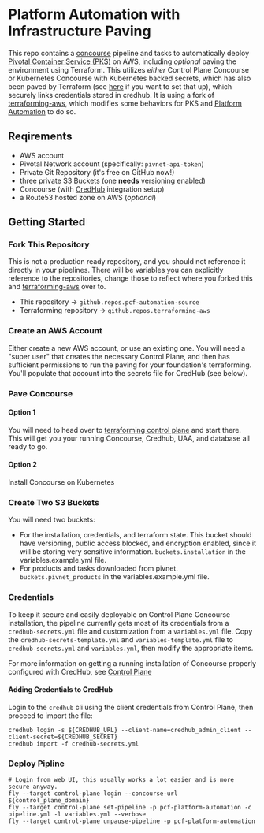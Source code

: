 # Platform Automation with Infrastructure Paving

This repo contains a [concourse](https://concourse-ci.org/) pipeline and tasks to automatically deploy [Pivotal Container Service (PKS)](https://pivotal.io/platform/pivotal-container-service) on AWS, including _optional_ paving the environment using Terraform.
This utilizes *either* Control Plane Concourse or Kubernetes Concourse with Kubernetes backed secrets, which has also been paved by Terraform (see [here](https://github.com/voor/terraforming-aws/blob/large-changes/terraforming-control-plane/README.md) if you want to set that up), which securely links credentials stored in credhub.
It is using a fork of [terraforming-aws](https://github.com/voor/terraforming-aws), which modifies some behaviors for PKS and [Platform Automation](http://docs-platform-automation.cfapps.io/platform-automation/v2.0/index.html) to do so.

## Reqirements

* AWS account
* Pivotal Network account (specifically: `pivnet-api-token`)
* Private Git Repository (it's free on GitHub now!)
* three private S3 Buckets (one **needs** versioning enabled)
* Concourse (with [CredHub](https://docs.pivotal.io/p-concourse/4-x/credential-management.html#use-credhub) integration setup)
* a Route53 hosted zone on AWS (_optional_)

## Getting Started

### Fork This Repository
This is not a production ready repository, and you should not reference it directly in your pipelines.  There will be variables you can explicitly reference to the repositories, change those to reflect where you forked this and [terraforming-aws](https://github.com/voor/terraforming-aws) over to.
 * This repository -> `github.repos.pcf-automation-source`
 * Terraforming repository -> `github.repos.terraforming-aws`

### Create an AWS Account

Either create a new AWS account, or use an existing one.  You will need a "super user" that creates the necessary Control Plane, and then has sufficient permissions to run the paving for your foundation's terraforming.  You'll populate that account into the secrets file for CredHub (see below).

### Pave Concourse

#### Option 1
You will need to head over to [terraforming control plane](https://github.com/voor/terraforming-aws/tree/remove-credentials-and-encourage-defaults/terraforming-control-plane) and start there.  This will get you your running Concourse, Credhub, UAA, and database all ready to go.

#### Option 2
Install Concourse on Kubernetes

### Create Two S3 Buckets

You will need two buckets:
 * For the installation, credentials, and terraform state.  This bucket should have versioning, public access blocked, and encryption enabled, since it will be storing very sensitive information. `buckets.installation` in the variables.example.yml file.
 * For products and tasks downloaded from pivnet. `buckets.pivnet_products` in the variables.example.yml file.

### Credentials

To keep it secure and easily deployable on Control Plane Concourse installation, the pipeline currently gets most of its credentials from a `credhub-secrets.yml` file and customization from a `variables.yml` file.
Copy the `credhub-secrets-template.yml` and `variables-template.yml` file to `credhub-secrets.yml` and `variables.yml`, then modify the appropriate items.

For more information on getting a running installation of Concourse properly configured with CredHub, see [Control Plane](https://github.com/voor/terraforming-aws/blob/large-changes/terraforming-control-plane/README.md)

#### Adding Credentials to CredHub

Login to the `credhub` cli using the client credentials from Control Plane, then proceed to import the file:

```
credhub login -s ${CREDHUB_URL} --client-name=credhub_admin_client --client-secret=${CREDHUB_SECRET}
credhub import -f credhub-secrets.yml
```

### Deploy Pipline

```
# Login from web UI, this usually works a lot easier and is more secure anyway.
fly --target control-plane login --concourse-url ${control_plane_domain}
fly --target control-plane set-pipeline -p pcf-platform-automation -c pipeline.yml -l variables.yml --verbose
fly --target control-plane unpause-pipeline -p pcf-platform-automation
```
